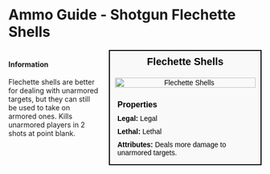 # Ammo Guide - Shotgun Flechette Shells

<div style="display: flex; align-items: flex-start; gap: 10px;">

  <div style="flex: 1; margin-right: 10px;">
  
  #### Information
  Flechette shells are better for dealing with unarmored targets, but they can still be used to take on armored ones. Kills unarmored players in 2 shots at point blank.

  </div>

  <div style="width: 300px; border: 2px solid black; font-family: Arial, sans-serif; background-color: #f9f9f9; color: black;">
    <div style="background-color: #f9f9f9; padding: 10px; font-size: 20px; font-weight: bold; text-align: center;">Flechette Shells</div>
    <div style="text-align: center; padding: 10px;">
      <img src="image_url_here" alt="Flechette Shells" style="width: 100%; height: auto;">
    </div>
    <div style="padding: 10px;">
      <div style="background-color: #f9f9f9; padding: 5px; font-size: 16px; font-weight: bold;">Properties</div>
      <div style="padding: 5px;"><strong>Legal:</strong> Legal</div>
      <div style="padding: 5px;"><strong>Lethal:</strong> Lethal</div>
      <div style="padding: 5px;"><strong>Attributes:</strong> Deals more damage to unarmored targets.</div>
    </div>
  </div>

</div>
